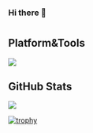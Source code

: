 ### Hi there 👋
#

## Platform&Tools

![](https://img.shields.io/badge/OS-Debian-dd4814?style=flat-square&logo=debian&logoColor=ffffff)

## GitHub Stats

<a href="">
    <img align="center" src="https://github-readme-stats.vercel.app/api?username=lvenier&theme=light&show_icons=true" />
</a>

[![trophy](https://github-profile-trophy.vercel.app/?username=lvenier)](https://github.com/lvenier/github-profile-trophy)

